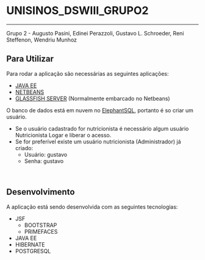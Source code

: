 # UNISINOS_DSWIII_GRUPO2

<hr/>
Grupo 2 - Augusto Pasini, Edinei Perazzoli, Gustavo L. Schroeder, Reni Steffenon, Wendriu Munhoz

<h2> Para Utilizar </h2>

Para rodar a aplicação são necessárias as seguintes aplicações:
- <a href = "http://www.oracle.com/technetwork/java/javaee/overview/index.html">JAVA EE</a>
- <a href="https://netbeans.org">NETBEANS</a>
- <a href = "https://javaee.github.io/glassfish/">GLASSFISH SERVER</a> (Normalmente embarcado no Netbeans)

O banco de dados está em nuvem no <a href = "https://www.elephantsql.com">ElephantSQL</a>, portanto é so criar um usuário.

<ul>
<li>Se o usuário cadastrado for nutricionista é necessário algum usuário Nutricionista Logar e liberar o acesso.</li>
<li>Se for preferível existe um usuário nutricionista (Administrador) já criado:
  <ul>
   <li>Usuário: gustavo</li>
   <li>Senha: gustavo</li>
 </ul>
 </li>
</ul>
  
  
<br/>

<h2>Desenvolvimento</h2>
A aplicação está sendo desenvolvida com as seguintes tecnologias:
<ul>
 <li>JSF
  <ul>
   <li> BOOTSTRAP </li>
   <li> PRIMEFACES </li>
   </ul>
  </li>
  <li>JAVA EE</li>
  <li>HIBERNATE</li>
  <li>POSTGRESQL</li>
 </ul>
